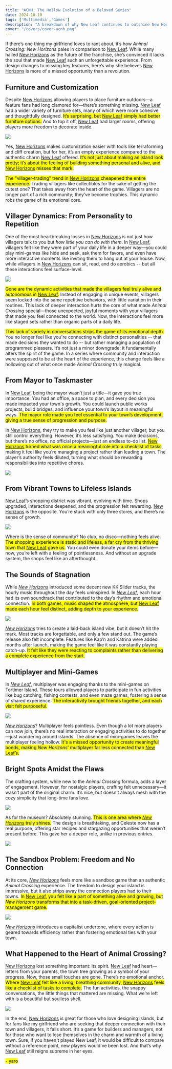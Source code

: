 ```yaml
---
title: "ACNH: The Hollow Evolution of a Beloved Series"  
date: 2024-10-10  
tags: ['Multimedia','Games']  
description: "A breakdown of why New Leaf continues to outshine New Horizons."  
cover: "/covers/cover-acnh.png"  
---
```


If there’s one thing my girlfriend loves to rant about, it’s how *Animal Crossing: New Horizons* pales in comparison to [New Leaf](https://en.wikipedia.org/wiki/Animal_Crossing:_New_Leaf). While many hailed [New Horizons](https://en.wikipedia.org/wiki/Animal_Crossing:_New_Horizons) as the future of the franchise, she’s convinced it lacks the soul that made [New Leaf](https://en.wikipedia.org/wiki/Animal_Crossing:_New_Leaf) such an unforgettable experience. From design changes to missing key features, here’s why she believes [New Horizons](https://en.wikipedia.org/wiki/Animal_Crossing:_New_Horizons) is more of a missed opportunity than a revolution.

## Furniture and Customization

Despite [New Horizons](https://en.wikipedia.org/wiki/Animal_Crossing:_New_Horizons) allowing players to place furniture outdoors—a feature fans had long clamored for—there’s something missing. [New Leaf](https://en.wikipedia.org/wiki/Animal_Crossing:_New_Leaf) had a wider variety of furniture sets, many of which were more cohesive and thoughtfully designed. <mark>It’s surprising, but [New Leaf](https://en.wikipedia.org/wiki/Animal_Crossing:_New_Leaf) simply had better furniture options.</mark> And to top it off, [New Leaf](https://en.wikipedia.org/wiki/Animal_Crossing:_New_Leaf) had larger rooms, offering players more freedom to decorate inside.

![](image-117.png)

Yes, [New Horizons](https://en.wikipedia.org/wiki/Animal_Crossing:_New_Horizons) makes customization easier with tools like terraforming and cliff creation, but for her, it’s an empty experience compared to the authentic charm [New Leaf](https://en.wikipedia.org/wiki/Animal_Crossing:_New_Leaf) offered. <mark>It’s not just about making an island look pretty; it’s about the feeling of building something personal and alive, and [New Horizons](https://en.wikipedia.org/wiki/Animal_Crossing:_New_Horizons) misses that mark.</mark>

<mark>The "villager-trading" trend in [New Horizons](https://en.wikipedia.org/wiki/Animal_Crossing:_New_Horizons) cheapened the entire experience.</mark> Trading villagers like collectibles for the sake of getting the cutest one? That takes away from the heart of the game. Villagers are no longer part of a rich community; they’ve become trophies. This dynamic robs the game of its emotional core.

## Villager Dynamics: From Personality to Repetition

One of the most heartbreaking losses in [New Horizons](https://en.wikipedia.org/wiki/Animal_Crossing:_New_Horizons) is not just how villagers talk to you but *how little you can do with them*. In [New Leaf](https://en.wikipedia.org/wiki/Animal_Crossing:_New_Leaf), villagers felt like they were part of your daily life in a deeper way—you could play mini-games like hide and seek, ask them for favors, and even have more interactive moments like inviting them to hang out at your house. Now, while villagers in [New Horizons](https://en.wikipedia.org/wiki/Animal_Crossing:_New_Horizons) can sit, read, and do aerobics -- but all these interactions feel surface-level.

![](image-118.png)

<mark>Gone are the dynamic activities that made the villagers feel truly alive and autonomous in [New Leaf](https://en.wikipedia.org/wiki/Animal_Crossing:_New_Leaf).</mark> Instead of engaging in unique events, villagers seem locked into the same repetitive behaviors, with little variation in their routines. This lack of deeper interaction hurts the core of what made *Animal Crossing* special—those unexpected, joyful moments with your villagers that made you feel connected to the world. Now, the interactions feel more like staged sets rather than organic parts of a daily life.

<mark>This lack of variety in conversations strips the game of its emotional depth.</mark> You no longer feel like you're connecting with distinct personalities -- that made decisions they wanted to do -- but rather managing a population of programmed pleasers. It’s not just a minor downgrade; it fundamentally alters the spirit of the game. In a series where community and interaction were supposed to be at the heart of the experience, this change feels like a hollowing out of what once made *Animal Crossing* truly magical.

## From Mayor to Taskmaster

In [New Leaf](https://en.wikipedia.org/wiki/Animal_Crossing:_New_Leaf), being the mayor wasn’t just a title—it gave you true importance. You had an office, a space to plan, and every decision you made impacted your town's growth. You could launch public works projects, build bridges, and influence your town’s layout in meaningful ways. <mark>The mayor role made you feel essential to your town’s development, giving a true sense of progression and purpose.</mark>

In [New Horizons](https://en.wikipedia.org/wiki/Animal_Crossing:_New_Horizons), they try to make you feel like just another villager, but you still control everything. However, it’s less satisfying. You make decisions, but there’s no office, no official projects—just an endless to-do list. <mark>[New Horizons](https://en.wikipedia.org/wiki/Animal_Crossing:_New_Horizons) turned what was once a meaningful role into a checklist of tasks</mark>, making it feel like you’re managing a project rather than leading a town. The player’s authority feels diluted, turning what should be rewarding responsibilities into repetitive chores.

![](NL_Player_as_Mayor_2.png)

## From Vibrant Towns to Lifeless Islands

[New Leaf](https://en.wikipedia.org/wiki/Animal_Crossing:_New_Leaf)’s shopping district was vibrant, evolving with time. Shops upgraded, interactions deepened, and the progression felt rewarding. [New Horizons](https://en.wikipedia.org/wiki/Animal_Crossing:_New_Horizons) is the opposite. You’re stuck with only three stores, and there’s no sense of growth. 

![](image-119.png)

Where is the sense of community? No club, no disco—nothing feels alive. <mark>The shopping experience is static and lifeless, a far cry from the thriving town that [New Leaf](https://en.wikipedia.org/wiki/Animal_Crossing:_New_Leaf) gave us.</mark> You could even donate your items before—now, you’re left with a feeling of pointlessness. And without an upgrade system, the shops feel like an afterthought.

## The Sounds of Stagnation

While [*New Horizons*](https://en.wikipedia.org/wiki/Animal_Crossing:_New_Horizons) introduced some decent new KK Slider tracks, the hourly music throughout the day feels uninspired. In [*New Leaf*](https://en.wikipedia.org/wiki/Animal_Crossing:_New_Leaf), each hour had its own soundtrack that contributed to the day’s rhythm and emotional connection. <mark>In both games, music shaped the atmosphere, but [New Leaf](https://en.wikipedia.org/wiki/Animal_Crossing:_New_Leaf) made each hour feel distinct, adding depth to your experience.</mark>

![](image-120.png)

[*New Horizons*](https://en.wikipedia.org/wiki/Animal_Crossing:_New_Horizons) tries to create a laid-back island vibe, but it doesn’t hit the mark. Most tracks are forgettable, and only a few stand out. The game’s release also felt incomplete. Features like Kap’n and Katrina were added months after launch, making the game feel like it was constantly playing catch-up. <mark>It felt like they were reacting to complaints rather than delivering a complete experience from the start.</mark>

## Multiplayer and Mini-Games

In [*New Leaf*](https://en.wikipedia.org/wiki/Animal_Crossing:_New_Leaf), multiplayer was engaging thanks to the mini-games on Tortimer Island. These tours allowed players to participate in fun activities like bug catching, fishing contests, and even maze games, fostering a sense of shared experience. <mark>The interactivity brought friends together, and each visit felt purposeful.</mark>

![](image-121.png)

[*New Horizons*](https://en.wikipedia.org/wiki/Animal_Crossing:_New_Horizons)? Multiplayer feels pointless. Even though a lot more players can now join, there’s no real interaction or engaging activities to do together—just wandering around islands. The absence of mini-games leaves the multiplayer feeling hollow. <mark>It's a missed opportunity to create meaningful bonds, making *New Horizons*’ multiplayer far less connected than [New Leaf](https://en.wikipedia.org/wiki/Animal_Crossing:_New_Leaf)’s.</mark>

## Bright Spots Amidst the Flaws

The crafting system, while new to the *Animal Crossing* formula, adds a layer of engagement. However, for nostalgic players, crafting felt unnecessary—it wasn’t part of the original charm. It’s nice, but doesn’t always mesh with the cozy simplicity that long-time fans love.

![](image-122.png)

As for the museum? Absolutely stunning. <mark>This is one area where [*New Horizons*](https://en.wikipedia.org/wiki/Animal_Crossing:_New_Horizons) truly shines.</mark> The design is breathtaking, and Celeste now has a real purpose, offering star recipes and stargazing opportunities that weren’t present before. This gave her a deeper role, unlike in previous entries.

![](image-123.png)

## The Sandbox Problem: Freedom and No Connection

At its core, [*New Horizons*](https://en.wikipedia.org/wiki/Animal_Crossing:_New_Horizons) feels more like a sandbox game than an authentic *Animal Crossing* experience. The freedom to design your island is impressive, but it also strips away the connection players had to their towns. <mark>In [New Leaf](https://en.wikipedia.org/wiki/Animal_Crossing:_New_Leaf), you felt like a part of something alive and growing, but *New Horizons* transforms that into a task-driven, goal-oriented project-management game.</mark>

![](image-124.png)

[*New Horizons*](https://en.wikipedia.org/wiki/Animal_Crossing:_New_Horizons) introduces a capitalist undertone, where every action is geared towards efficiency rather than fostering emotional ties with your town.

## What Happened to the Heart of Animal Crossing?

[New Horizons](https://en.wikipedia.org/wiki/Animal_Crossing:_New_Horizons) lost something important: its spirit. [New Leaf](https://en.wikipedia.org/wiki/Animal_Crossing:_New_Leaf) had heart—letters from your parents, the town tree growing as a symbol of your progress. Now, those small touches are gone. There’s no emotional anchor. <mark>Where [New Leaf](https://en.wikipedia.org/wiki/Animal_Crossing:_New_Leaf) felt like a living, breathing community, [New Horizons](https://en.wikipedia.org/wiki/Animal_Crossing:_New_Horizons) feels like a checklist of tasks to complete.</mark> The fun activities, the snappy conversations, the little things that mattered are missing. What we’re left with is a beautiful but soulless shell.

![](image-125.png)

In the end, [New Horizons](https://en.wikipedia.org/wiki/Animal_Crossing:_New_Horizons) is great for those who love designing islands, but for fans like my girlfriend who are seeking that deeper connection with their town and villagers, it falls short. It’s a game for builders and managers, not for those who want to lose themselves in the charm and warmth of a living town. Sure, if you haven't played New Leaf, it would be difficult to compare without a reference point, new players would've been lost. And that’s why [New Leaf](https://en.wikipedia.org/wiki/Animal_Crossing:_New_Leaf) still reigns supreme in her eyes. 

<mark>- yaro</mark>
